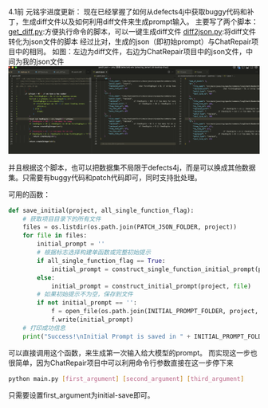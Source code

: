 4.1前
元铭宇进度更新：
现在已经掌握了如何从defects4j中获取buggy代码和补丁，生成diff文件以及如何利用diff文件来生成prompt输入。
主要写了两个脚本：
[get_diff.py](ChatRepair/my_code/get_diff.py):方便执行命令的脚本，可以一键生成diff文件
[diff2json.py](ChatRepair/my_code/diff2json.py):将diff文件转化为json文件的脚本
经过比对，生成的json（即初始prompt）与ChatRepair项目中的相同。
如图：左边为diff文件，右边为ChatRepair项目中的json文件，中间为我的json文件
![](ChatRepair/my_code/1.png)

并且根据这个脚本，也可以把数据集不局限于defects4j，而是可以换成其他数据集。只需要有buggy代码和patch代码即可，同时支持批处理。


可用的函数：
```python
def save_initial(project, all_single_function_flag):
    # 获取项目目录下的所有文件
    files = os.listdir(os.path.join(PATCH_JSON_FOLDER, project))
    for file in files:
        initial_prompt = ''
        # 根据标志选择构建单函数或完整初始提示
        if all_single_function_flag == True:
            initial_prompt = construct_single_function_initial_prompt(project, file)
        else:
            initial_prompt = construct_initial_prompt(project, file)
        # 如果初始提示不为空，保存到文件
        if not initial_prompt == '':
            f = open_file(os.path.join(INITIAL_PROMPT_FOLDER, project, file.rstrip(".json") + ".txt"), 'w')
            f.write(initial_prompt)
    # 打印成功信息
    print("Success!\nInitial Prompt is saved in " + INITIAL_PROMPT_FOLDER + "/" + project + "!")
```
可以直接调用这个函数，来生成第一次输入给大模型的prompt。
而实现这一步也很简单，因为ChatRepair项目中可以利用命令行参数直接在这一步停下来
```bash
python main.py [first_argument] [second_argument] [third_argument]
```
只需要设置first_argument为initial-save即可。



